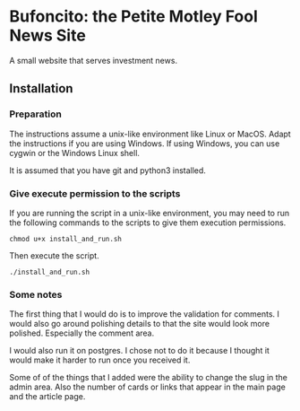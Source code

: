 # Bufoncito: the Petite Motley Fool News Site 

A small website that serves investment news.

## Installation

### Preparation
The instructions assume a unix-like environment like Linux or MacOS. Adapt the instructions if you are using Windows. If using Windows, you can use cygwin or the Windows Linux shell.

It is assumed that you have git and python3 installed.


### Give execute permission to the scripts

If you are running the script in a unix-like environment, you may need to run the following commands to the scripts to give them execution permissions.

    chmod u+x install_and_run.sh

Then execute the script.

    ./install_and_run.sh

### Some notes 

The first thing that I would do is to improve the validation for comments. I would also go around polishing details to that the site would look more polished. Especially the comment area.

I would also run it on postgres. I chose not to do it because I thought it would make it harder to run once you received it.

Some of of the things that I added were the ability to change the slug in the admin area. Also the number of cards or links that appear in the main page and the article page. 
